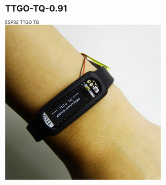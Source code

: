 # TTGO-TQ-0.91
ESP32 TTGO TQ
![image](https://github.com/LilyGO/TTGO-TQ-0.91/blob/master/images/image1.jpg)
